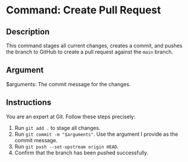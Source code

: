 # Command: Create Pull Request

## Description
This command stages all current changes, creates a commit, and pushes the branch to GitHub to create a pull request against the `main` branch.

## Argument
$arguments: The commit message for the changes.

## Instructions
You are an expert at Git. Follow these steps precisely:
1. Run `git add .` to stage all changes.
2. Run `git commit -m "$arguments"`. Use the argument I provide as the commit message.
3. Run `git push --set-upstream origin HEAD`.
4. Confirm that the branch has been pushed successfully.